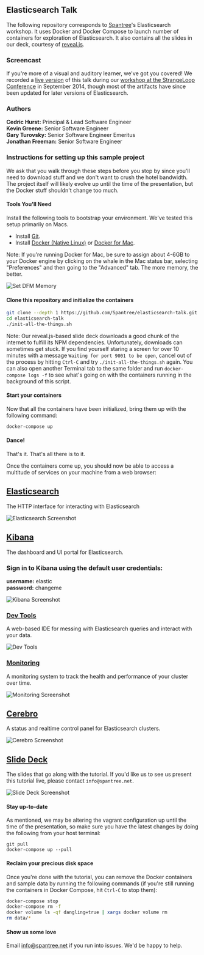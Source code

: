 ## Elasticsearch Talk

The following repository corresponds to [Spantree](http://www.spantree.net)'s Elasticsearch workshop. It uses Docker and Docker Compose to launch number of containers for exploration of Elasticsearch. It also contains all the slides in our deck, courtesy of [reveal.js](https://github.com/hakimel/reveal.js/).

### Screencast

If you're more of a visual and auditory learner, we've got you covered! We recorded a [live version](http://bit.ly/strangeloop-elasticsearch) of this talk during our [workshop at the StrangeLoop Conference](https://thestrangeloop.com/sessions/getting-started-with-elasticsearch) in September 2014, though most of the artifacts have since been updated for later versions of Elasticsearch.

### Authors

**Cedric Hurst:** Principal &amp; Lead Software Engineer<br/>
**Kevin Greene:** Senior Software Engineer<br/>
**Gary Turovsky:** Senior Software Engineer Emeritus<br/>
**Jonathan Freeman:** Senior Software Engineer<br/>

### Instructions for setting up this sample project

We ask that you walk through these steps before you stop by since you'll need to download stuff
and we don't want to crush the hotel bandwidth.  The project itself will likely evolve up until
the time of the presentation, but the Docker stuff shouldn't change too much.

#### Tools You'll Need

Install the following tools to bootstrap your environment. We've tested this setup primarily on Macs.

* Install [Git](https://help.github.com/articles/set-up-git).
* Install [Docker (Native Linux)](https://docs.docker.com/engine/installation/) or [Docker for Mac](https://docs.docker.com/docker-for-mac/).

Note: If you're running Docker for Mac, be sure to assign about 4-6GB to your
Docker engine by clicking on the whale in the Mac status bar, selecting
"Preferences" and then going to the "Advanced" tab. The more memory, the better.

![Set DFM Memory](images/set-dfm-memory.png)

#### Clone this repository and initialize the containers

```bash
git clone --depth 1 https://github.com/Spantree/elasticsearch-talk.git
cd elasticsearch-talk
./init-all-the-things.sh
```

Note: Our reveal.js-based slide deck downloads a good chunk of the internet to fulfill its NPM dependencies. Unfortunately, downloads can sometimes get stuck. If you find yourself staring a screen for over 10 minutes with a message `Waiting for port 9001 to be open`, cancel out of the process by hitting `Ctrl-C` and try `./init-all-the-things.sh` again. You can also open another Terminal tab to the same folder and run `docker-compose logs -f` to see what's going on with the containers running in the background of this script.

#### Start your containers

Now that all the containers have been initialized, bring them up with the following command:

```bash
docker-compose up
```

#### Dance!

That's it. That's all there is to it.

Once the containers come up, you should now be able to access a multitude of services on your machine from a web browser:

## [Elasticsearch](http://localhost:9200)

The HTTP interface for interacting with Elasticsearch

![Elasticsearch Screenshot](images/elasticsearch-screenshot.png)  <!-- .element style="max-width: 400px;" -->

## [Kibana](http://localhost:5601)

The dashboard and UI portal for Elasticsearch.

### Sign in to Kibana using the default user credentials:

**username:** elastic<br/>
**password:** changeme<br/>

![Kibana Screenshot](images/kibana-screenshot.png)  <!-- .element style="max-width: 400px;" -->

### [Dev Tools](http://localhost:5601/app/kibana#/dev_tools/console?_g=())

A web-based IDE for messing with Elasticsearch queries and interact with your data.

![Dev Tools](images/devtools-screenshot.png)  <!-- .element style="max-width: 400px;" -->

### [Monitoring](http://localhost:5601/app/monitoring#/elasticsearch)

A monitoring system to track the health and performance of your cluster over time.

![Monitoring Screenshot](images/monitoring-screenshot.png)  <!-- .element style="max-width: 400px;" -->

## [Cerebro](http://localhost:9000)

A status and realtime control panel for Elasticsearch clusters.

![Cerebro Screenshot](images/cerebro-screenshot.png)  <!-- .element style="max-width: 400px;" -->

## [Slide Deck](http://localhost:9001)

The slides that go along with the tutorial. If you'd like us to see us present this tutorial live, please contact `info@spantree.net`.

![Slide Deck Screenshot](images/slides-screenshot.png)  <!-- .element style="max-width: 400px;" -->

#### Stay up-to-date

As mentioned, we may be altering the vagrant configuration up until the time of the presentation, so make sure you have
the latest changes by doing the following from your host terminal:

```
git pull
docker-compose up --pull
```

#### Reclaim your precious disk space

Once you're done with the tutorial, you can remove the Docker containers and sample data by running the following commands (if you're still running the containers in Docker Compose, hit `Ctrl-C` to stop them):

```bash
docker-compose stop
docker-compose rm -f
docker volume ls -qf dangling=true | xargs docker volume rm
rm data/*
```

#### Show us some love

Email info@spantree.net if you run into issues.  We'd be happy to help.
